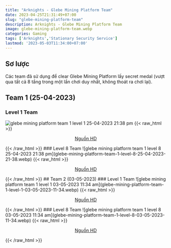 ```yaml
---
title: "Arknights - Glebe Mining Platform Team"
date: 2023-04-25T21:31:49+07:00
slug: "glebe-mining-platform-team"
description: Arknights - Glebe Mining Platform Team
image: glebe-mining-platform-team.webp
categories: Gaming
tags: ['Arknights','Stationary Security Service']
lastmod: '2023-05-03T11:34:00+07:00'
---
```

## Sơ lược   
Các team đã sử dụng để clear Glebe Mining Platform lấy secret medal (vượt qua tất cả 8 tầng trong một lần chơi duy nhất, không thoát ra chơi lại).
## Team 1 (25-04-2023)
### Level 1 Team    
![glebe mining platform team 1 level 1 25-04-2023 21:38 pm](glebe-mining-platform-team-1-level-1-25-04-2023-21-38.webp)
{{< raw_html >}} 
<p style="text-align: center;"><a class="link" href="https://imgur.com/nQpsdyX" target="_blank" rel="noopener">Nguồn HD</a></p>
{{< /raw_html >}}
### Level 8 Team
![glebe mining platform team 1 level 8 25-04-2023 21:38 pm](glebe-mining-platform-team-1-level-8-25-04-2023-21-38.webp)
{{< raw_html >}} 
<p style="text-align: center;"><a class="link" href="https://imgur.com/1IVipMY" target="_blank" rel="noopener">Nguồn HD</a></p>
{{< /raw_html >}}   
## Team 2 (03-05-2023)
### Level 1 Team    
![glebe mining platform team 1 level 1 03-05-2023 11:34 am](glebe-mining-platform-team-1-level-1-03-05-2023-11-34.webp)
{{< raw_html >}} 
<p style="text-align: center;"><a class="link" href="https://imgur.com/DR26V0t" target="_blank" rel="noopener">Nguồn HD</a></p>
{{< /raw_html >}}
### Level 8 Team
![glebe mining platform team 1 level 8 03-05-2023 11:34 am](glebe-mining-platform-team-1-level-8-03-05-2023-11-34.webp)
{{< raw_html >}} 
<p style="text-align: center;"><a class="link" href="https://imgur.com/4yYJo2H" target="_blank" rel="noopener">Nguồn HD</a></p>
{{< /raw_html >}}  

